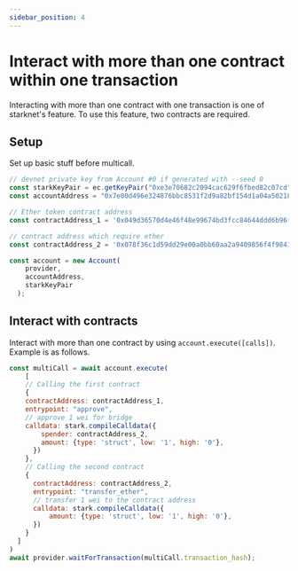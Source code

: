 ```yaml
---
sidebar_position: 4
---
```


# Interact with more than one contract within one transaction

Interacting with more than one contract with one transaction is one of starknet's feature. To use this feature, two contracts are required.

## Setup

Set up basic stuff before multicall.

```javascript
// devnet private key from Account #0 if generated with --seed 0
const starkKeyPair = ec.getKeyPair("0xe3e70682c2094cac629f6fbed82c07cd");
const accountAddress = "0x7e00d496e324876bbc8531f2d9a82bf154d1a04a50218ee74cdd372f75a551a";

// Ether token contract address
const contractAddress_1 = '0x049d36570d4e46f48e99674bd3fcc84644ddd6b96f7c741b1562b82f9e004dc7';

// contract address which require ether
const contractAddress_2 = '0x078f36c1d59dd29e00a0bb60aa2a9409856f4f9841c47f165aba5bab4225aa6b';

const account = new Account(
    provider,
    accountAddress,
    starkKeyPair
  );
```

## Interact with contracts

Interact with more than one contract by using `account.execute([calls])`. Example is as follows.

```javascript
const multiCall = await account.execute(
	[
    // Calling the first contract
    {
    contractAddress: contractAddress_1,
    entrypoint: "approve", 
    // approve 1 wei for bridge
    calldata: stark.compileCalldata({
        spender: contractAddress_2,
        amount: {type: 'struct', low: '1', high: '0'},
      })
    },
    // Calling the second contract
    {
      contractAddress: contractAddress_2,
      entrypoint: "transfer_ether",
      // transfer 1 wei to the contract address
      calldata: stark.compileCalldata({
          amount: {type: 'struct', low: '1', high: '0'},
      })
    }
  ]
)
await provider.waitForTransaction(multiCall.transaction_hash);
```
